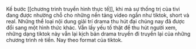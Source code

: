Kế bước [[chương trình truyền hình thực tế]], khi mà sự thống trị của tivi đang được nhường chỗ cho những nền tảng video ngắn như tiktok, short và real. Những thể loại nội dung giải trí drama thu hút đại chúng nay đã được đổi sang một hình thức khác. Vẫn lấy yếu tố thật để thu hút người xem, những dạng tiktok này vẫn lại kịch bản drama truyền đi truyền lại của những chương trình rẻ tiền. Nay theo format của tiktok.